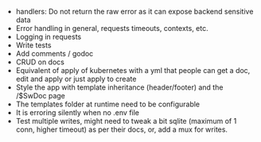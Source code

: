* handlers: Do not return the raw error as it can expose backend sensitive data
* Error handling in general, requests timeouts, contexts, etc.
* Logging in requests
* Write tests
* Add comments / godoc
* CRUD on docs
* Equivalent of apply of kubernetes with a yml that people can get a doc, edit and apply or just apply to create
* Style the app with template inheritance (header/footer) and the /$SwDoc page
* The templates folder at runtime need to be configurable
* It is erroring silently when no .env file
* Test multiple writes, might need to tweak a bit sqlite (maximum of 1 conn, higher timeout) as per their docs, or, add a mux for writes.
